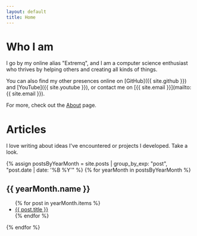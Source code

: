 ```yaml
---
layout: default
title: Home
---
```


# Who I am

I go by my online alias "Extremq", and I am a computer science enthusiast who thrives by helping others and creating all kinds of things.

You can also find my other presences online on [GitHub]({{ site.github }}) and [YouTube]({{ site.youtube }}), or contact me on [{{ site.email }}](mailto: {{ site.email }}). 

For more, check out the [About](/about) page.

# Articles

I love writing about ideas I've encountered or projects I developed. Take a look.

{% assign postsByYearMonth = site.posts | group_by_exp: "post", "post.date | date: '%B %Y'" %}
{% for yearMonth in postsByYearMonth %}
  <h2>{{ yearMonth.name }}</h2>
  <ul>
    {% for post in yearMonth.items %}
      <li><a href="{{ post.url }}">{{ post.title }}</a></li>
    {% endfor %}
  </ul>
{% endfor %}
